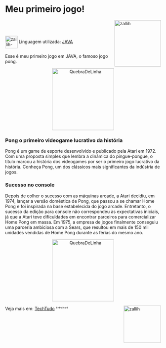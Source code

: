 # Meu primeiro jogo!


<img align="right" alt="zallih" width="150" src="https://media.discordapp.net/attachments/783761333358166056/872618413040730133/WhatsApp_Image_2021-08-04_at_19.42.37.jpeg?width=370&height=370">
  <br><br>
<div style="display: inline_block"><br>
 
  <img align="center" alt="zallih-JAVA" height="40" width="40" src="https://cdn.jsdelivr.net/gh/devicons/devicon/icons/java/java-original.svg">
  Linguagem utilizada: <a href="https://www.java.com/">JAVA</a><br><br>
  Esse é meu primeiro jogo em JAVA, o famoso jogo pong.

  <p align="middle">
  <img width="200" alt="QuebraDeLinha" src="https://media.discordapp.net/attachments/783761333358166056/875852044928425984/divider-2461548_640.png">
  </p>
  
  <h3>Pong o primeiro videogame lucrativo da história</h3>
  
  Pong é um game de esporte desenvolvido e publicado pela Atari em 1972. Com uma proposta simples que lembra a dinâmica do pingue-pongue, o título marcou a história dos videogames por ser o primeiro jogo lucrativo da história. Conheça Pong, um dos clássicos mais significantes da indústria de jogos.
  
  
  <h3>Sucesso no console</h3>
Depois de colher o sucesso com as máquinas arcade, a Atari decidiu, em 1974, lançar a versão doméstica de Pong, que passou a se chamar Home Pong e foi inspirada na base estabelecida do jogo arcade.
  Entretanto, o sucesso da edição para console não correspondeu às expectativas iniciais, já que a Atari teve dificuldades em encontrar parceiros para comercializar Home Pong em massa. Em 1975, a empresa de jogos finalmente conseguiu uma parceria ambiciosa com a Sears, que resultou em mais de 150 mil unidades vendidas de Home Pong durante as férias do mesmo ano.
  
  <p align="middle">
  <img width="200" alt="QuebraDeLinha" src="https://media.discordapp.net/attachments/783761333358166056/875852044928425984/divider-2461548_640.png">
  </p>
  
  <img align="right" alt="zallih" width="120" src="https://cdn.discordapp.com/attachments/882354770709479427/885547375156944906/my-octocat-1631200526625.png"> 

  Veja mais em: <a href ="https://www.techtudo.com.br/noticias/noticia/2016/03/conheca-pong-o-primeiro-videogame-lucrativo-da-historia.html">TechTudo</a> ᶜʳᵉᵈᶦᵗᵒˢ
</div>
